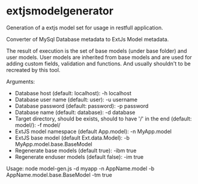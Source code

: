 # extjsmodelgenerator
Generation of a extjs model set for usage in restfull application.


Converter of MySql Database metadata to ExtJs Model metadata.

The result of execution is the set of base models (under base folder) and user models.
User models are inherited from base models and are used for adding custom fields, validation and functions. And usually shouldn't to be recreated by this tool.

Arguments:
* Database host (default: localhost): -h localhost
* Database user name (default: user): -u username
* Database password (default: password): -p password
* Database name (default: database): -d database
* Target directory, should be exists, should to have '/' in the end (default: model/): -f model/
* ExtJS model namespace (default App.model): -n MyApp.model
* ExtJS base model (default Ext.data.Model): -b MyApp.model.base.BaseModel
* Regenerate base models (default true): -ibm true
* Regenerate enduser models (default false): -im true

Usage:
    node model-gen.js -d myapp -n AppName.model -b AppName.model.base.BaseModel -tm true
